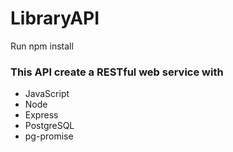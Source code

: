 # LibraryAPI

Run npm install

### This API create a RESTful web service with

* JavaScript
* Node
* Express
* PostgreSQL
* pg-promise
